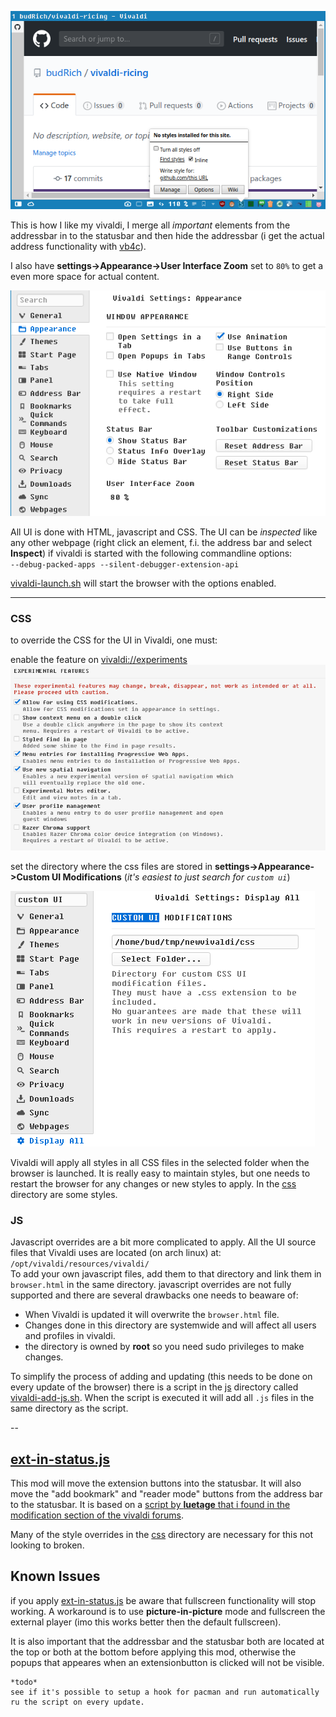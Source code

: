 ![](scrot.png)

This is how I like my vivaldi, I merge all *important* elements from the addressbar in to the statusbar and then hide the addressbar (i get the actual address functionality with [vb4c](../vb4c)).

I also have **settings->Appearance->User Interface Zoom** set to `80%` to get a even more space for actual content.

![](uisettings.png)

All UI is done with HTML, javascript and CSS.
The UI can be *inspected* like any other webpage (right click an element, f.i. the address bar and select **Inspect**) 
if vivaldi is started with the following commandline options:  
`--debug-packed-apps --silent-debugger-extension-api`  

[vivaldi-launch.sh](../vivaldi-launch.sh) will start the browser with the options enabled.

---

### CSS

to override the CSS for the UI in Vivaldi, one must:

enable the feature on [vivaldi://experiments](vivaldi://experiments)  
![](experiments.png)  

set the directory where the css files are stored in **settings->Appearance->Custom UI Modifications** (*it's easiest to just search for `custom ui`*)  

![](cssdir.png)

Vivaldi will apply all styles in all CSS files in the selected folder when the browser is launched. It is really easy to maintain styles, but one needs to restart the browser for any changes or new styles to apply. In the [css](./css) directory are some styles.

### JS

Javascript overrides are a bit more complicated to apply. 
All the UI source files that Vivaldi uses are located (on arch linux) at:  
`/opt/vivaldi/resources/vivaldi/`  
To add your own javascript files, 
add them to that directory and link them in `browser.html` in the same directory.
javascript overrides are not fully supported and there are several drawbacks one needs to beaware of:
- When Vivaldi is updated it will overwrite the `browser.html` file.
- Changes done in this directory are systemwide and will affect all users and profiles in vivaldi.
- the directory is owned by **root** so you need sudo privileges to make changes.

To simplify the process of adding and updating (this needs to be done on every update of the browser) there is a script in the [js](./js/) directory called [vivaldi-add-js.sh](./js/vivaldi-add-js.sh). When the script is executed it will add all `.js` files in the same directory as the script. 

--
## [ext-in-status.js](./js/ext-in-status.js)

This mod will move the extension buttons into the statusbar. 
It will also move the "add bookmark" and "reader mode" buttons from the address bar to the statusbar. It is based on a [script by **luetage** that i found in the modification section of the vivaldi forums](https://forum.vivaldi.net/topic/20643/showing-extension-icons-on-the-bottom-of-the-browser/43?lang=en-US&page=3).

Many of the style overrides in the [css](./css) directory are necessary for this not looking to broken.

## Known Issues
if you apply [ext-in-status.js](./js/ext-in-status.js) be aware that fullscreen functionality will stop working. A workaround is to use **picture-in-picture** mode and fullscreen the external player (imo this works better then the default fullscreen).  

It is also important that the addressbar and the statusbar both are located at the top or both at the bottom before applying this mod, otherwise the popups that appeares when an extensionbutton is clicked will not be visible.

```
*todo*  
see if it's possible to setup a hook for pacman and run automatically ru the script on every update.
```
